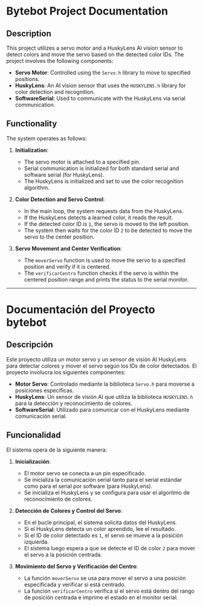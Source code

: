 # Bytebot Project Documentation

## Description

This project utilizes a servo motor and a HuskyLens AI vision sensor to detect colors and move the servo based on the detected color IDs. The project involves the following components:

- **Servo Motor**: Controlled using the `Servo.h` library to move to specified positions.
- **HuskyLens**: An AI vision sensor that uses the `HUSKYLENS.h` library for color detection and recognition.
- **SoftwareSerial**: Used to communicate with the HuskyLens via serial communication.

## Functionality

The system operates as follows:

1. **Initialization**: 
   - The servo motor is attached to a specified pin.
   - Serial communication is initialized for both standard serial and software serial (for HuskyLens).
   - The HuskyLens is initialized and set to use the color recognition algorithm.

2. **Color Detection and Servo Control**:
   - In the main loop, the system requests data from the HuskyLens.
   - If the HuskyLens detects a learned color, it reads the result.
   - If the detected color ID is `1`, the servo is moved to the left position.
   - The system then waits for the color ID `2` to be detected to move the servo to the center position.

3. **Servo Movement and Center Verification**:
   - The `moverServo` function is used to move the servo to a specified position and verify if it is centered.
   - The `verificarCentro` function checks if the servo is within the centered position range and prints the status to the serial monitor.

---

# Documentación del Proyecto bytebot

## Descripción

Este proyecto utiliza un motor servo y un sensor de visión AI HuskyLens para detectar colores y mover el servo según los IDs de color detectados. El proyecto involucra los siguientes componentes:

- **Motor Servo**: Controlado mediante la biblioteca `Servo.h` para moverse a posiciones específicas.
- **HuskyLens**: Un sensor de visión AI que utiliza la biblioteca `HUSKYLENS.h` para la detección y reconocimiento de colores.
- **SoftwareSerial**: Utilizado para comunicar con el HuskyLens mediante comunicación serial.

## Funcionalidad

El sistema opera de la siguiente manera:

1. **Inicialización**: 
   - El motor servo se conecta a un pin especificado.
   - Se inicializa la comunicación serial tanto para el serial estándar como para el serial por software (para HuskyLens).
   - Se inicializa el HuskyLens y se configura para usar el algoritmo de reconocimiento de colores.

2. **Detección de Colores y Control del Servo**:
   - En el bucle principal, el sistema solicita datos del HuskyLens.
   - Si el HuskyLens detecta un color aprendido, lee el resultado.
   - Si el ID de color detectado es `1`, el servo se mueve a la posición izquierda.
   - El sistema luego espera a que se detecte el ID de color `2` para mover el servo a la posición centrada.

3. **Movimiento del Servo y Verificación del Centro**:
   - La función `moverServo` se usa para mover el servo a una posición especificada y verificar si está centrado.
   - La función `verificarCentro` verifica si el servo está dentro del rango de posición centrada e imprime el estado en el monitor serial.
